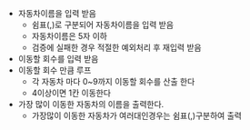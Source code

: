 - 자동차이름을 입력 받음 
  - 쉼표(,)로 구분되어 자동차이름을 입력 받음
  - 자동차이름은 5자 이하
  - 검증에 실패한 경우 적절한 예외처리 후 재입력 받음 
- 이동할 회수를 입력 받음
- 이동할 회수 만큼 루프
  - 각 자동차 마다 0~9까지 이동할 회수를 산출 한다
  - 4이상이면 1칸 이동한다
- 가장 많이 이동한 자동차의 이름을 출력한다.
  - 가장많이 이동한 자동차가 여러대인경우는 쉼표(,)구분하여 출력
